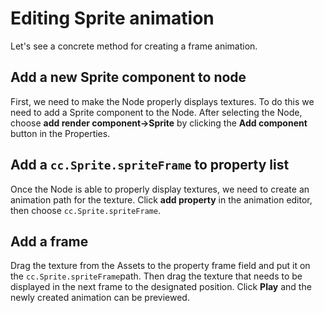 # Editing Sprite animation

Let's see a concrete method for creating a frame animation.

## Add a new Sprite component to node

First, we need to make the Node properly displays textures. To do this we need to add a Sprite component to the Node.
After selecting the Node, choose __add render component->Sprite__ by clicking the **Add component** button in the Properties.

## Add a `cc.Sprite.spriteFrame` to property list

Once the Node is able to properly display textures, we need to create an animation path for the texture. Click __add property__ in the animation editor, then choose `cc.Sprite.spriteFrame`.

## Add a frame

Drag the texture from the Assets to the property frame field and put it on the `cc.Sprite.spriteFrame`path. Then drag the texture that needs to be displayed in the next frame to the designated position. Click __Play__ and the newly created animation can be previewed.
